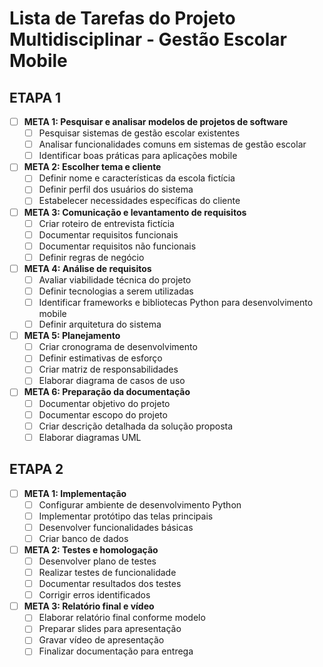 # Lista de Tarefas do Projeto Multidisciplinar - Gestão Escolar Mobile

## ETAPA 1
- [ ] **META 1: Pesquisar e analisar modelos de projetos de software**
  - [ ] Pesquisar sistemas de gestão escolar existentes
  - [ ] Analisar funcionalidades comuns em sistemas de gestão escolar
  - [ ] Identificar boas práticas para aplicações mobile

- [ ] **META 2: Escolher tema e cliente**
  - [ ] Definir nome e características da escola fictícia
  - [ ] Definir perfil dos usuários do sistema
  - [ ] Estabelecer necessidades específicas do cliente

- [ ] **META 3: Comunicação e levantamento de requisitos**
  - [ ] Criar roteiro de entrevista fictícia
  - [ ] Documentar requisitos funcionais
  - [ ] Documentar requisitos não funcionais
  - [ ] Definir regras de negócio

- [ ] **META 4: Análise de requisitos**
  - [ ] Avaliar viabilidade técnica do projeto
  - [ ] Definir tecnologias a serem utilizadas
  - [ ] Identificar frameworks e bibliotecas Python para desenvolvimento mobile
  - [ ] Definir arquitetura do sistema

- [ ] **META 5: Planejamento**
  - [ ] Criar cronograma de desenvolvimento
  - [ ] Definir estimativas de esforço
  - [ ] Criar matriz de responsabilidades
  - [ ] Elaborar diagrama de casos de uso

- [ ] **META 6: Preparação da documentação**
  - [ ] Documentar objetivo do projeto
  - [ ] Documentar escopo do projeto
  - [ ] Criar descrição detalhada da solução proposta
  - [ ] Elaborar diagramas UML

## ETAPA 2
- [ ] **META 1: Implementação**
  - [ ] Configurar ambiente de desenvolvimento Python
  - [ ] Implementar protótipo das telas principais
  - [ ] Desenvolver funcionalidades básicas
  - [ ] Criar banco de dados

- [ ] **META 2: Testes e homologação**
  - [ ] Desenvolver plano de testes
  - [ ] Realizar testes de funcionalidade
  - [ ] Documentar resultados dos testes
  - [ ] Corrigir erros identificados

- [ ] **META 3: Relatório final e vídeo**
  - [ ] Elaborar relatório final conforme modelo
  - [ ] Preparar slides para apresentação
  - [ ] Gravar vídeo de apresentação
  - [ ] Finalizar documentação para entrega
